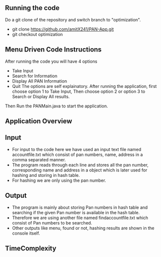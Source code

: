 ## Running the code

Do a git clone of the repository and switch branch to "optimization".
- git clone https://github.com/amitX241/PAN-App.git
- git checkout optimization

## Menu Driven Code Instructions
After running the code you will have 4 options
- Take Input
- Search for Information
- Display All PAN Information
- Quit
The options are self explainatory.
After running the application, first choose option 1 to Take Input,
Then choose option 2 or option 3 to Search or Display All results.

Then Run the PANMain.java to start the application.

## Application Overview

## Input
- For input to the code here we have used an input text file named accountfile.txt which consist of pan numbers, name, address in a comma separated manner.
- The program reads through each line and stores all the pan number, corresponding name and address in a object which is later used for hashing and storing in hash table.
- For hashing we are only using the pan number.

## Output
- The program is mainly about storing Pan numbers in hash table and searching if the given Pan number is available in the hash table.
- Therefore we are using another file named findaccountfile.txt which consist of Pan numbers to be searched.
- Other outputs like menu, found or not, hashing results are shown in the console itself.

## TimeComplexity 
